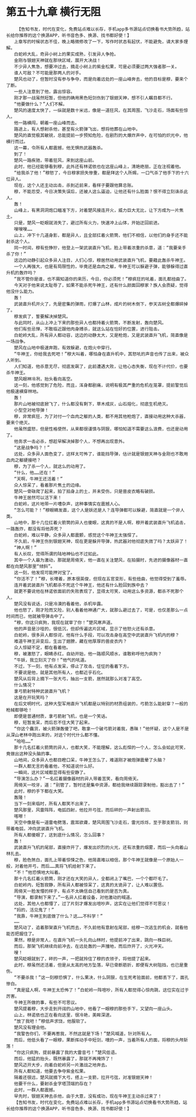 # 第五十九章 横行无阻
        【告知书友，时代在变化，免费站点难以长存，手机app多书源站点切换看书大势所趋，站长给你推荐的这个换源APP，听书音色多、换源、找书都好使！】
       上章写的时候状态不佳，晚上略微修改了一下，写作时状态有起伏，不能避免，请大家多理解。
       白蛇岭大乱，奇异小树上的果实成熟，引发异人争抢。
       金刚与银翅天神就在那块区域，展开大决战！
       不少异人焦急，想要冲过去，摘走小树上的紫金松果，可是必须要过两大强者那一关。
       谁人可敌？不可能是那两人的对手。
       楚风也动了，但暂时没有参与争夺，而是向着远处的一座山峰奔去，他的目标是穆，要来个了断。
       一些人注意到了他，露出惊容。
       刚才那一战虽然短暂，但他的确用黑色短剑伤到了银翅天神，想不引人瞩目都不行。
       “他要做什么？”人们不解。
       楚风的速度太快了，一纵就是数十米远，像是一道狂风，在其周围，飞沙走石，场面有些惊人。
       他一路横闯，朝着一座山峰而去。
       路途上，有人想射杀他，甚至有火箭弹飞出，想将他葬在山地中。
       楚风的直觉极其敏锐，总能提前一步预知危险，在剧烈的大爆炸声中，在可怕的炽光中，他横行而过。
       这一幕，令所有人都震撼，他无惧热武器轰杀。
       到了！
       楚风一路疾驰，带着狂风，来到这座山前。
       此时，他已经能够看到穆，此外还有林诺依也在这座山峰上，清艳绝丽，正在注视着他。
       “给我杀了他！”穆怒了，今日穆家损失惨重，都是拜这个人所赐，一口气杀了他手下的十六位异人。
       现在，这个人还主动出击，杀到近前来，看样子要跟他算总账。
       穆，不能忍受，今日决策失误后，还被人这么逼迫，让他还有什么脸面？恨不得立刻诛杀此人。
       轰！
       山峰上，有黑洞洞炮口瞄准下方，对着楚风接连开火，威力巨大无比，让下方成为一片焦土。
       只是，楚风一眨眼就消失了，避过所有火力，快速冲上山体，开始迂回前进。
       嗖嗖嗖……
       山上，冲下十几道身影，都是异人，且全部扛着火箭筒，他们不相信，以他们的身手还不能射杀这个人。
       同一时间，穆有些狰狞，他登上一架武装直升飞机，脸上带着浓重的杀意，道：“我要亲手杀了你！”
       这边的动静引起众多异人注目，人们心惊，穆居然动用武装直升飞机，要藉此轰杀牛神王。
       一个人再强大，也是有局限性的，毕竟还是血肉之躯，牛神王可以躲避子弹，能够躲得过直升机的轰炸吗？
       “我不管你是谁，也不屑知道你的来历，今日，你必须死！”穆疯狂的吼着，面孔都扭曲了。
       今天对于他来说太耻辱了，如果不能杀死牛神王，还有什么颜面回穆家？族人会质疑，觉得他没什么能力。
       轰！
       武装直升机开火了，先是密集的弹雨，打爆了山林，成片的树木倒下，参天古树全都爆碎掉了。
       穆发疯了，誓要解决掉楚风。
       与此同时，从山上冲上下来的那些异人也都持着火箭筒，不断发射，轰向楚风。
       他们有些忌惮，不敢临近跟他肉身搏杀，就这么站在恰好的位置，进行阻击。
       白蛇岭大乱，所有异人都动容，这边的动静太大，又是枪炮，又是武装直升飞机，简直像是一场战争。
       楚风在山地中极速奔跑，有效躲避，在炮火中穿行。
       “牛神王，你给我去死吧！”穆大叫着，哪怕身在直升机中，其怒吼的声音也传了出来，被众人听到。
       人们知道，他杀意无尽，彻底发飙了，此前遭遇大败，让他心态失衡，现在不计代价，也要杀牛神王。
       楚风眼神冷冽，抬头看向高空。
       这一刻，他感觉到了危险，而且，浑身都剧痛，说明有极其严重的危机在笼罩，提前警觉后他极速横穿林地。
       轰！
       那片山地被彻底掀飞了，什么都没有剩下，草木成灰，山石熔化，彻底生机绝灭。
       小型空对地导弹！
       穆，非常疯狂，为了对付一个血肉之躯的人类，都不用其他枪炮了，直接动用这种大杀器，要来个绝灭。
       他虽然盛怒，但是性格使然，从来都很谨慎与阴狠，哪怕知道不需要这么浪费，也还是动用了。
       他务求一击必杀，想趁早解决掉那个人，不想再出现意外。
       “这是战争吗？！”
       远处，众多异人面色变了，这样太可怖了，谁能挡导弹，估计就是银翅天神与金刚也不敢用血肉之躯硬接吧？
       穆，为了杀一个人，就这么的动用了。
       “什么，他……还在！”
       “天啊，牛神王还活着！”
       众人惊呆了，看着那片焦土的边缘。
       楚风一骨碌爬了起来，拍了拍身上的土，并未受伤，只是兽皮衣略有破损。
       牛神王居然可以活下来！
       白蛇岭，这片地带一片嘈杂声，这种事情实在震撼人心。
       “怎么可能？！”穆眼睛发直，这个人是妖还是人？连导弹都可以躲避，简直就是一个非人类。
       山地中，那十几位扛着火箭筒的异人也傻眼，这真的不是人啊，穆开着武装直升飞机追击，一路轰炸，都没有将他弄死？
       白蛇岭，难以平静，众多异人都震颤，感觉这个牛神王太强悍了。
       不久前，牛神王伤到银翅天神，现在更是躲开导弹，热武器对他彻底失效了吗？太妖异了！
       “神人啊！”
       有人长叹，觉得所谓的陆地神仙也不过如此。
       其中一个人最为激动，那就是周倚天，他一直在关注楚风，在拍摄时，先进的摄像器材一直都在向楚风那里“倾斜”。
       这一刻，他发现可能押对宝了。
       “你活不了！”穆，长嚎着，原本很英俊，但现在五官变形，有些扭曲，他觉得受到了羞辱。
       连开着武装直升飞机都杀不死这个牛神王，他还有什么脸回到族中去？
       就更不要说他在林诺依面前的失败表现了，显得太可笑，动用这么多资源，都杀不死那个人。
       楚风没有说话，只是冷漠的看着他，杀机毕露。
       他也怒了，刚才险而又险，别人看着他神通广大，就那么避过去了，可是，也仅差那么一点时间而已，他就被导弹击中了。
       “穆，你这只疯狗，我现在就宰了你！”楚风寒声道。
       他的声音是沙哑的，很低沉，但却传遍这片区域，显示了他怒火还有杀意。
       白蛇岭，很多异人都惊诧，他有什么手段，可以攻击身在高空中武装直升飞机内的穆？
       难道牛神王异变后，生出了翅膀，藏在他厚厚的兽皮衣内？
       众人惊疑不定，都在看着他。
       穆，被激怒了，眼睛赤红，自幼开始，他一路顺风顺水，谁敢称呼他为疯狗？
       “牛妖，我立刻灭了你！”他气的吼道。
       不过，下一刻，他有点发呆，停止了攻击，怔怔的看着下方。
       不要说是他，就是其他所有人，也都近乎石化。
       楚风从后背上摘下一张大弓，抽出一支箭，居然就那么对准了高空。
       什么情况？
       拿弓箭射特种武装直升飞机？
       这是在开玩笑吗？
       在后文明时代，这种大型军用直升飞机都是以特别的材质组装的，弓箭怎么能射穿？一般的枪械都够呛！
       即便是普通材质，拿弓箭射飞机，也是一个笑话。
       穆，短暂发呆，而后忍不住大笑了起来。
       “你这个蠢货，被火箭弹轰傻了吧，敢拿一个破弓箭对着我，愚昧！”他怀疑，这个人是不是从深山老林中跑出来的，对这个时代什么都不懂。
       “哈哈……”
       那十几名扛着火箭筒的异人，也都大笑，不能理解，这么彪悍的一个人，怎么会如此可笑，竟做出这种没头脑的事。
       山地间，众多异人也都目瞪口呆，牛神王怎么了，难道刚才被炮弹震晕了头脑？
       一群人都无言的看着他，不知道说什么好。
       一瞬间，这片区域都显得有些安静了。
       “导演怎么办？”一名扛着摄像器材的异人带着苦笑，看向周倚天。
       周倚天一咬牙，道：“别管了，暂时还是集中资源，都给我继续跟踪录制他，豁出去了！”
       此时，穆的手下都在大笑。
       轰隆！
       当下一刻来临时，所有人都笑不出来了。
       楚风那里，风雷阵阵，电弧四射，他拉开弓弦，而后砰的一声射出箭羽。
       喀嚓！
       天空中像是有一道雷电劈落，震耳欲聋，楚风周围飞沙走石，雷光烁烁，至于那支箭羽，则带着电弧，冲向武装直升飞机。
       所有人都傻眼了，这到底什么情况，怎么回事？
       轰！
       武装直升飞机的尾部，直接炸开了，爆发出炽烈的火光，还有浓重的烟雾，而后一头向着山林扎去。
       穆，脸色煞白，面孔上带着惊悚之色，他简直难以相信，那个牛神王就像是一个原始人一般，对着他开弓，而后……真将飞机给射下来了。
       “不！”他恐惧地大叫着。
       那十几名扛着火箭筒，刚才还在大笑的异人，全都闭上了嘴巴，一个个都吓毛了。
       白蛇岭内，短暂寂静，所有异人都被惊呆了，这真的太诡异了，让人难以置信。
       周倚天一脸发懵的样子，有点不太确信自己看到的是否为真。
       “导演，都录制下来了。”一名异人扛着设备，对他激动的喊道。
       远处，其他人也都懵了，过了片刻才爆发出喧吵声，这实在让他们觉得不可思议！
       “妈的，活见鬼了！”
       “我靠，牛神王到底做了什么？这……不科学！”
       ……
       楚风动了，追着那架直升飞机而去，不久前他有意射在尾部，给穆一次逃生的机会，就看他能否把握住了。
       果然，穆是非常人，在直升飞机一头扎向山林时，他提前冲了出来，跳向一株巨树。
       而后，那架飞机继续向前冲去，在远处轰的一声撞地，而后炸开了，火光冲天。
       嗖！
       楚风眨眼就到了，砰的一声，一把就拎住了穆的衣领子，将他提了起来。
       此时，穆虽然还活着，但是从太高的地方坠落，早已骨断筋折，即便有大树阻挡，也已是重伤。
       “不要杀我！”这一刻穆恐惧了，什么果决，什么阴狠，在生死考验面前，他都丢下了，面孔惨白。
       “真是猛人啊，牛神王太恐怖了！”白蛇岭一阵喧吵，所有人都觉得心惊肉跳，这位实在过于厉害。
       牛神王所做的事，有些不可思议。
       楚风提着穆，大步走到开阔的山地中，他看了一眼穆的那些手下，又望向一座山头。
       山上，林诺依也正在看向这里，很冷艳，美眸深邃。
       “放了我吧！”穆低声求饶，他服软了。
       楚风没有理会他。
       “我警告你们，不要再惹我，不然这就是下场！”楚风喊道，针对所有人。
       而后，他低头看了一眼穆，果断挥动手中短剑，噗的一声，当着所有人的面，将穆的头颅斩落！
       “你这只疯狗，提前暴露了我的大雷音弓！”楚风低语。
       而后，他猛的抬头，既然暴露了，那就不再掩饰了！
       楚风迈开大步，向着白蛇岭另一片激战之地奔去。
       所有人都知道，他要去争夺紫金松果。
       隔着还很远，楚风就摘下大弓，搭上一支箭，拉开弓弦，对准银翅天神！
       他要干什么，要射杀金字塔顶端的存在？
       此时，一群人都震撼。
       早先时，银翅天神去杀他，由于大意，没有成功，现在牛神王主动杀过来了！
       【告知书友，时代在变化，免费站点难以长存，手机app多书源站点切换看书大势所趋，站长给你推荐的这个换源APP，听书音色多、换源、找书都好使！】